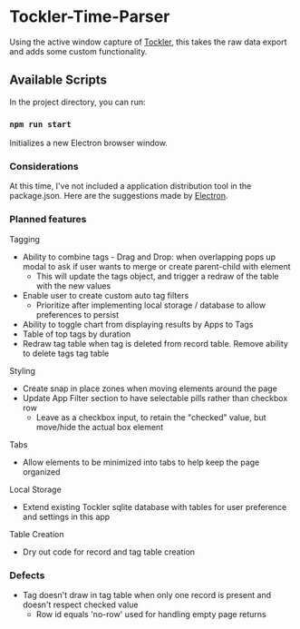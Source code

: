 # Tockler-Time-Parser

Using the active window capture of [Tockler](https://maygo.github.io/tockler/), this takes the raw data export and adds some custom functionality.

## Available Scripts

In the project directory, you can run:

### `npm run start`

Initializes a new Electron browser window.

### Considerations

At this time, I've not included a application distribution tool in the package.json. Here are the suggestions made by [Electron](https://www.electronjs.org/docs/tutorial/application-distribution).

### Planned features

Tagging

- Ability to combine tags - Drag and Drop: when overlapping pops up modal to ask if user wants to merge or create parent-child with element
  - This will update the tags object, and trigger a redraw of the table with the new values
- Enable user to create custom auto tag filters
  - Prioritize after implementing local storage / database to allow preferences to persist
- Ability to toggle chart from displaying results by Apps to Tags
- Table of top tags by duration
- Redraw tag table when tag is deleted from record table. Remove ability to delete tags tag table

Styling

- Create snap in place zones when moving elements around the page
- Update App Filter section to have selectable pills rather than checkbox row
  - Leave as a checkbox input, to retain the "checked" value, but move/hide the actual box element

Tabs

- Allow elements to be minimized into tabs to help keep the page organized

Local Storage

- Extend existing Tockler sqlite database with tables for user preference and settings in this app

Table Creation

- Dry out code for record and tag table creation

### Defects

- Tag doesn't draw in tag table when only one record is present and doesn't respect checked value
  - Row id equals 'no-row' used for handling empty page returns
